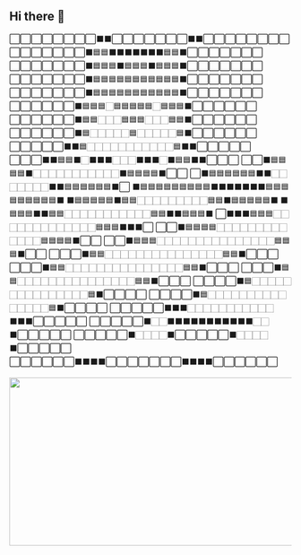 ## Hi there 👋
⬜⬜⬜⬜⬜⬜⬜⬜⬛⬛⬜⬜⬜⬜⬜⬜⬜⬛⬛⬜⬜⬜⬜⬜⬜⬜⬜
⬜⬜⬜⬜⬜⬜⬜⬛🟦🟦⬛⬛⬛⬛⬛⬛⬛🟦🟦⬛⬜⬜⬜⬜⬜⬜⬜
⬜⬜⬜⬜⬜⬜⬜⬛🟦🟦🟦⬛🟦🟦🟦⬛🟦🟦🟦⬛⬜⬜⬜⬜⬜⬜⬜
⬜⬜⬜⬜⬜⬜⬜⬛🟦🟦🟦🟦🟦🟦🟦🟦🟦🟦🟦⬛⬜⬜⬜⬜⬜⬜⬜
⬜⬜⬜⬜⬜⬜⬜⬛🟦🟦🟦🟦🟦🟦🟦🟦🟦🟦🟦⬛⬜⬜⬜⬜⬜⬜⬜
⬜⬜⬜⬜⬜⬜⬛🟦🟦🟦🏻🟦🟦🟦🟦🟦🏻🟦🟦🟦⬛⬜⬜⬜⬜⬜⬜
⬜⬜⬜⬜⬜⬜⬛🟦🟦🏻🏻🏻🟦🟦🟦🏻🏻🏻🟦🟦⬛⬜⬜⬜⬜⬜⬜
⬜⬜⬜⬜⬜⬜⬛🟦🏻🏻🏻🏻🏻🟦🏻🏻🏻🏻🏻🟦⬛⬜⬜⬜⬜⬜⬜
⬜⬜⬜⬜⬜⬛⬛🟦🏻🏻🏻🏻🏻🏻🏻🏻🏻🏻🏻🟦⬛⬛⬜⬜⬜⬜⬜
⬜⬜⬜⬛⬛🟦🟦⬛🏻⬛⬛⬛🏻🏻🏻⬛⬛⬛🏻⬛🟦🟦⬛⬛⬜⬜⬜
⬜⬜⬛🟦🟦🟦🟦⬛🏻🏻🏻🏻🏻🏻🏻🏻🏻🏻🏻⬛🟦🟦🟦🟦⬛⬜⬜
⬜⬛🟦🟦🟦🟦🟦🟦⬛⬛🏻🏻🏻🏻🏻🏻🏻⬛⬛🟦🟦🟦🟦🟦🟦⬛⬜
⬛🟦🟦🟦🟦🟦🟦🟦🟦🟦⬛⬛⬛⬛⬛⬛⬛🟦🟦🟦🟦🟦🟦🟦🟦🟦⬛
⬛🟦🟦🟦🟦🟦⬛🟦🟦🏻🏻🏻🏻🏻🏻🏻🏻🏻🟦🟦⬛🟦🟦🟦🟦🟦⬛
⬛🟦🟦🟦⬛⬛🟦🟦🏻🏻🏻🏻🏻🏻🏻🏻🏻🏻🏻🟦🟦⬛⬛🟦🟦🟦⬛
⬜⬛⬛⬛🟦🟦🟦🏻🏻🏻🏻🏻🏻🏻🏻🏻🏻🏻🏻🏻🟦🟦🟦⬛⬛⬛⬜
⬜⬜⬛🟦🟦🟦🟦🏻🏻🏻🏻🏻🏻🏻🏻🏻🏻🏻🏻🏻🟦🟦🟦🟦⬛⬜⬜
⬜⬜⬛🟦🟦🟦🏻🏻🏻🏻🏻🏻🏻🏻🏻🏻🏻🏻🏻🏻🏻🟦🟦🟦⬛⬜⬜
⬜⬜⬜⬛🟦🟦🏻🏻🏻🏻🏻🏻🏻🏻🏻🏻🏻🏻🏻🏻🏻🟦🟦⬛⬜⬜⬜
⬜⬜⬜⬛🟦🟦🏻🏻🏻🏻🏻🏻🏻🏻🏻🏻🏻🏻🏻🏻🏻🟦🟦⬛⬜⬜⬜
⬜⬜⬜⬛🟦🟦🏻🏻🏻🏻🏻🏻🏻🏻🏻🏻🏻🏻🏻🏻🏻🟦🟦⬛⬜⬜⬜
⬜⬜⬜⬜⬛🟦🏻🏻🏻🏻🏻🏻🏻🏻🏻🏻🏻🏻🏻🏻🏻🟦⬛⬜⬜⬜⬜
⬜⬜⬜⬜⬛🟦🏻🏻🏻🏻🏻🏻🏻🏻🏻🏻🏻🏻🏻🏻🏻🟦⬛⬜⬜⬜⬜
⬜⬜⬜⬜⬜⬛⬛⬛🏻🏻🏻🏻🏻🏻🏻🏻🏻🏻🏻⬛⬛⬛⬜⬜⬜⬜⬜
⬜⬜⬜⬜⬜⬛🏻🏻⬛⬛⬛⬛⬛⬛⬛⬛⬛⬛⬛🏻🏻⬛⬜⬜⬜⬜⬜
⬜⬜⬜⬜⬜⬛🏻🏻🏻🏻⬛⬜⬜⬜⬜⬜⬛🏻🏻🏻🏻⬛⬜⬜⬜⬜⬜                                                                  
⬜⬜⬜⬜⬜⬜⬛⬛⬛⬛⬜⬜⬜⬜⬜⬜⬜⬛⬛⬛⬛⬜⬜⬜⬜⬜⬜

<!--
**ravenkim/ravenkim** is a ✨ _special_ ✨ repository because its `README.md` (this file) appears on your GitHub profile.

Here are some ideas to get you started:

- 🔭 I’m currently working on ...
- 🌱 I’m currently learning ...
- 👯 I’m looking to collaborate on ...
- 🤔 I’m looking for help with ...
- 💬 Ask me about ...
- 📫 How to reach me: ...
- 😄 Pronouns: ...
- ⚡ Fun fact: ...
-->


<a href="https://github.com/devxb/gitanimals">
<img
  src="https://render.gitanimals.org/farms/ravenkim"
  width="600"
  height="300"
/>
</a>
